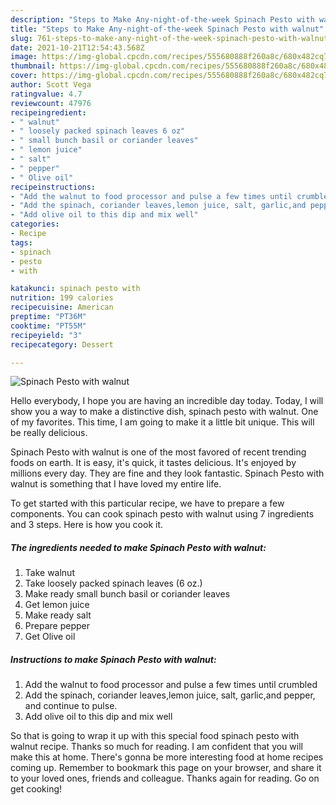 ```yaml
---
description: "Steps to Make Any-night-of-the-week Spinach Pesto with walnut"
title: "Steps to Make Any-night-of-the-week Spinach Pesto with walnut"
slug: 761-steps-to-make-any-night-of-the-week-spinach-pesto-with-walnut
date: 2021-10-21T12:54:43.568Z
image: https://img-global.cpcdn.com/recipes/555680888f260a8c/680x482cq70/spinach-pesto-with-walnut-recipe-main-photo.jpg
thumbnail: https://img-global.cpcdn.com/recipes/555680888f260a8c/680x482cq70/spinach-pesto-with-walnut-recipe-main-photo.jpg
cover: https://img-global.cpcdn.com/recipes/555680888f260a8c/680x482cq70/spinach-pesto-with-walnut-recipe-main-photo.jpg
author: Scott Vega
ratingvalue: 4.7
reviewcount: 47976
recipeingredient:
- " walnut"
- " loosely packed spinach leaves 6 oz"
- " small bunch basil or coriander leaves"
- " lemon juice"
- " salt"
- " pepper"
- " Olive oil"
recipeinstructions:
- "Add the walnut to food processor and pulse a few times until crumbled"
- "Add the spinach, coriander leaves,lemon juice, salt, garlic,and pepper, and continue to pulse."
- "Add olive oil to this dip and mix well"
categories:
- Recipe
tags:
- spinach
- pesto
- with

katakunci: spinach pesto with 
nutrition: 199 calories
recipecuisine: American
preptime: "PT36M"
cooktime: "PT55M"
recipeyield: "3"
recipecategory: Dessert

---
```



![Spinach Pesto with walnut](https://img-global.cpcdn.com/recipes/555680888f260a8c/680x482cq70/spinach-pesto-with-walnut-recipe-main-photo.jpg)

Hello everybody, I hope you are having an incredible day today. Today, I will show you a way to make a distinctive dish, spinach pesto with walnut. One of my favorites. This time, I am going to make it a little bit unique. This will be really delicious.

Spinach Pesto with walnut is one of the most favored of recent trending foods on earth. It is easy, it's quick, it tastes delicious. It's enjoyed by millions every day. They are fine and they look fantastic. Spinach Pesto with walnut is something that I have loved my entire life.




To get started with this particular recipe, we have to prepare a few components. You can cook spinach pesto with walnut using 7 ingredients and 3 steps. Here is how you cook it.

<!--inarticleads1-->

##### The ingredients needed to make Spinach Pesto with walnut:

1. Take  walnut
1. Take  loosely packed spinach leaves (6 oz.)
1. Make ready  small bunch basil or coriander leaves
1. Get  lemon juice
1. Make ready  salt
1. Prepare  pepper
1. Get  Olive oil




<!--inarticleads2-->

##### Instructions to make Spinach Pesto with walnut:

1. Add the walnut to food processor and pulse a few times until crumbled
1. Add the spinach, coriander leaves,lemon juice, salt, garlic,and pepper, and continue to pulse.
1. Add olive oil to this dip and mix well




So that is going to wrap it up with this special food spinach pesto with walnut recipe. Thanks so much for reading. I am confident that you will make this at home. There's gonna be more interesting food at home recipes coming up. Remember to bookmark this page on your browser, and share it to your loved ones, friends and colleague. Thanks again for reading. Go on get cooking!
